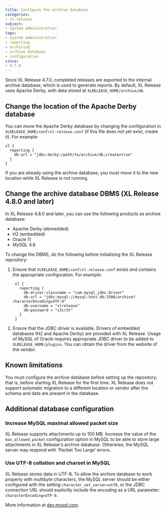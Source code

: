 ```yaml
---
title: Configure the archive database
categories:
- xl-release
subject:
- System administration
tags:
- system administration
- reporting
- archiving
- archive database
- configuration
since:
- 4.7.0
---
```


Since XL Release 4.7.0, completed releases are exported to the internal archive database, which is used to generate reports. By default, XL Release uses Apache Derby, with data stored at `XLRELEASE_HOME/archive/db`.

## Change the location of the Apache Derby database

You can move the Apache Derby database by changing the configuration in `XLRELEASE_HOME/conf/xl-release.conf` (if this file does not yet exist, create it). For example:

    xl {
      reporting {
        db-url = "jdbc:derby:/path/to/archive/db;create=true"
      }
    }

If you are already using the archive database, you must move it to the new location while XL Release is not running.

## Change the archive database DBMS (XL Release 4.8.0 and later)

In XL Release 4.8.0 and later, you can use the following products as archive database:

* Apache Derby (ebmedded)
* H2 (embedded)
* Oracle 11
* MySQL 4.6

To change the DBMS, do the following before initializing the XL Release repository:

1. Ensure that `XLRELEASE_HOME/conf/xl-release.conf` exists and contains the appropriate configuration. For example:

        xl {
          reporting {
            db-driver-classname = "com.mysql.jdbc.Driver"
            db-url = "jdbc:mysql://mysql-host.db:3306/archive?characterEncoding=UTF-8"
            db-username = "xlrelease"
            db-password = "s3cr3t"
          }
        }

2. Ensure that the JDBC driver is available. Drivers of embedded databases (H2 and Apache Derby) are provided with XL Release. Usage of MySQL of Oracle requires appropriate JDBC driver to be added to `XLRELEASE_HOME/plugins`. You can obtain the driver from the website of the vendor.

## Known limitations

You must configure the archive database before setting up the repository; that is, before starting XL Release for the first time. XL Release does not support automatic migration to a different location or vendor after the schema and data are present in the database.

## Additional database configuration

### Increase MySQL maximal allowed packet size

XL Release supports attachments up to 100 MB. Increase the value of the `max_allowed_packet` configuration option in MySQL to be able to store large attachments in XL Release's archive database. Otherwise, the MySQL server may respond with 'Packet Too Large' errors.

### Use UTF-8 collation and charset in MySQL

XL Release stores data in UTF-8. To allow the archive database to work properly with multibyte characters, the MySQL server should be either configured with the setting `character_set_server=utf8`, or the JDBC connection URL should explicitly include the encoding as a URL parameter: `characterEncoding=UTF-8`.

More information at [dev.mysql.com](https://dev.mysql.com/doc/refman/5.5/en/charset-general.html).
